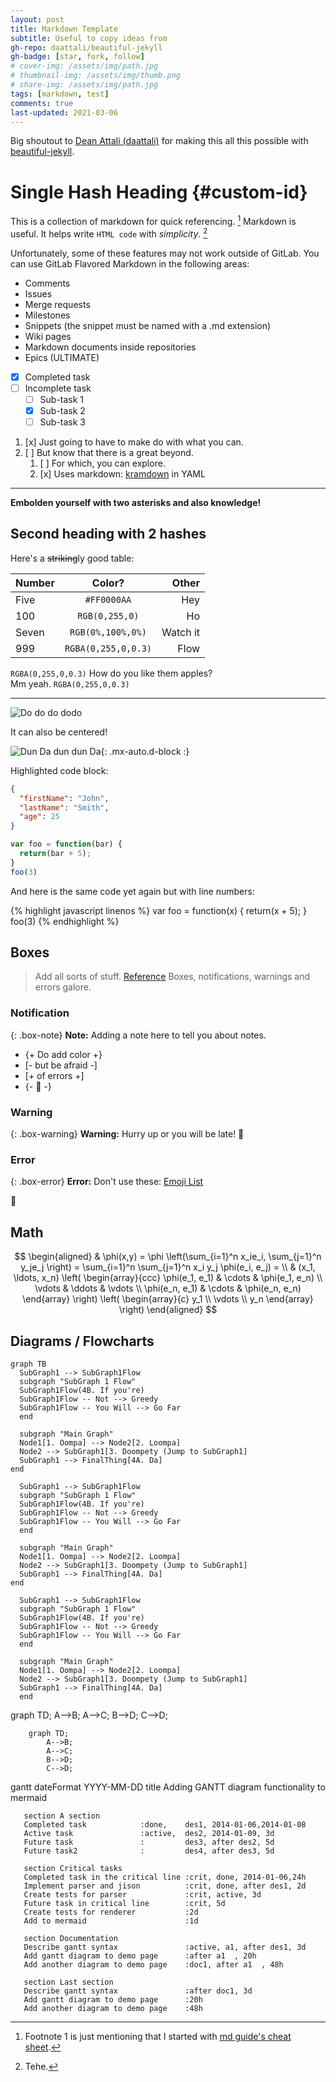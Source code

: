 ```yaml
---
layout: post
title: Markdown Template
subtitle: Useful to copy ideas from
gh-repo: daattali/beautiful-jekyll
gh-badge: [star, fork, follow]
# cover-img: /assets/img/path.jpg
# thumbnail-img: /assets/img/thumb.png
# share-img: /assets/img/path.jpg
tags: [markdown, test]
comments: true
last-updated: 2021-03-06
---
```

<head>
  <script src="https://cdnjs.cloudflare.com/ajax/libs/mermaid/8.0.0/mermaid.min.js"></script>
  <script type="text/javascript" async src="//cdn.mathjax.org/mathjax/latest/MathJax.js?config=TeX-MML-AM_CHTML"></script>
</head>

Big shoutout to [Dean Attali (daattali)](https://github.com/daattali) for making
this all this possible with
[beautiful-jekyll](https://github.com/daattali/beautiful-jekyll).

# Single Hash Heading {#custom-id}
This is a collection of markdown for quick referencing. [^1] Markdown is useful.
It helps write `HTML code` with _simplicity_. [^footnote-42]

Unfortunately, some of these features may not work outside of GitLab.
You can use GitLab Flavored Markdown in the following areas:

- Comments
- Issues
- Merge requests
- Milestones
- Snippets (the snippet must be named with a .md extension)
- Wiki pages
- Markdown documents inside repositories
- Epics (ULTIMATE)

- [x] Completed task
- [ ] Incomplete task
  - [ ] Sub-task 1
  - [x] Sub-task 2
  - [ ] Sub-task 3

1. [x] Just going to have to make do with what you can.
1. [ ] But know that there is a great beyond.
   1. [ ] For which, you can explore.
   1. [x] Uses markdown: [kramdown](https://kramdown.gettalong.org/syntax.html)
          in YAML


[^1]: Footnote 1 is just mentioning that I started with
[md guide's cheat sheet](https://www.markdownguide.org/cheat-sheet/).

[^footnote-42]: Tehe.

---

**Embolden yourself with two asterisks and also knowledge!**

## Second heading with 2 hashes

Here's a ~~striking~~ly good table:

| Number | Color? | Other |
| :--- | :------: | ---: |
| Five | `#FF0000AA` | Hey |
| 100 | `RGB(0,255,0)` | Ho |
| Seven | `RGB(0%,100%,0%)` | Watch it |
| 999 | `RGBA(0,255,0,0.3)` | Flow |

`RGBA(0,255,0,0.3)`
How do you like them apples? <br> Mm yeah.
`RGBA(0,255,0,0.3)`

---

![Do do do dodo](https://i.imgur.com/WsUV4DK.gif)

It can also be centered!

![Dun Da dun dun Da](https://i.imgur.com/WsUV4DK.gif){: .mx-auto.d-block :}


Highlighted code block:

```json
{
  "firstName": "John",
  "lastName": "Smith",
  "age": 25
}
```

```javascript
var foo = function(bar) {
  return(bar + 5);
}
foo(3)
```

And here is the same code yet again but with line numbers:

{% highlight javascript linenos %}
var foo = function(x) {
  return(x + 5);
}
foo(3)
{% endhighlight %}

## Boxes
> Add all sorts of stuff.
> [Reference](https://en.wikipedia.org/wiki/Markdown)
> Boxes, notifications, warnings and errors galore.

### Notification

{: .box-note}
**Note:**  Adding a note here to tell you about notes.

 - {+ Do add color +}
 - [- but be afraid -]
 - [+ of errors +]
 - {- :tongue: -}

### Warning

{: .box-warning}
**Warning:** Hurry up or you will be late! :snail:

### Error

{: .box-error}
**Error:**
Don't use these: [Emoji List](https://www.webfx.com/tools/emoji-cheat-sheet/)

:speak_no_evil:


## Math
$$
\begin{aligned}
  & \phi(x,y) = \phi \left(\sum_{i=1}^n x_ie_i, \sum_{j=1}^n y_je_j \right)
  = \sum_{i=1}^n \sum_{j=1}^n x_i y_j \phi(e_i, e_j) = \\
  & (x_1, \ldots, x_n) \left( \begin{array}{ccc}
      \phi(e_1, e_1) & \cdots & \phi(e_1, e_n) \\
      \vdots & \ddots & \vdots \\
      \phi(e_n, e_1) & \cdots & \phi(e_n, e_n)
    \end{array} \right)
  \left( \begin{array}{c}
      y_1 \\
      \vdots \\
      y_n
    \end{array} \right)
\end{aligned}
$$


## Diagrams / Flowcharts
```mermaid
graph TB
  SubGraph1 --> SubGraph1Flow
  subgraph "SubGraph 1 Flow"
  SubGraph1Flow(4B. If you're)
  SubGraph1Flow -- Not --> Greedy
  SubGraph1Flow -- You Will --> Go Far
  end

  subgraph "Main Graph"
  Node1[1. Oompa] --> Node2[2. Loompa]
  Node2 --> SubGraph1[3. Doompety (Jump to SubGraph1]
  SubGraph1 --> FinalThing[4A. Da]
end
```

```mermaid
  SubGraph1 --> SubGraph1Flow
  subgraph "SubGraph 1 Flow"
  SubGraph1Flow(4B. If you're)
  SubGraph1Flow -- Not --> Greedy
  SubGraph1Flow -- You Will --> Go Far
  end

  subgraph "Main Graph"
  Node1[1. Oompa] --> Node2[2. Loompa]
  Node2 --> SubGraph1[3. Doompety (Jump to SubGraph1]
  SubGraph1 --> FinalThing[4A. Da]
end
```

```mermaid
  SubGraph1 --> SubGraph1Flow
  subgraph "SubGraph 1 Flow"
  SubGraph1Flow(4B. If you're)
  SubGraph1Flow -- Not --> Greedy
  SubGraph1Flow -- You Will --> Go Far
  end

  subgraph "Main Graph"
  Node1[1. Oompa] --> Node2[2. Loompa]
  Node2 --> SubGraph1[3. Doompety (Jump to SubGraph1]
  SubGraph1 --> FinalThing[4A. Da]
  end
```

<div class="mermaid">
graph TD;
    A-->B;
    A-->C;
    B-->D;
    C-->D;
</div>

```mermaid
    graph TD;
        A-->B;
        A-->C;
        B-->D;
        C-->D;
```

<div class="mermaid">
gantt
       dateFormat  YYYY-MM-DD
       title Adding GANTT diagram functionality to mermaid

       section A section
       Completed task            :done,    des1, 2014-01-06,2014-01-08
       Active task               :active,  des2, 2014-01-09, 3d
       Future task               :         des3, after des2, 5d
       Future task2              :         des4, after des3, 5d

       section Critical tasks
       Completed task in the critical line :crit, done, 2014-01-06,24h
       Implement parser and jison          :crit, done, after des1, 2d
       Create tests for parser             :crit, active, 3d
       Future task in critical line        :crit, 5d
       Create tests for renderer           :2d
       Add to mermaid                      :1d

       section Documentation
       Describe gantt syntax               :active, a1, after des1, 3d
       Add gantt diagram to demo page      :after a1  , 20h
       Add another diagram to demo page    :doc1, after a1  , 48h

       section Last section
       Describe gantt syntax               :after doc1, 3d
       Add gantt diagram to demo page      :20h
       Add another diagram to demo page    :48h
</div>
